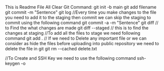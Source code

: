 This is Readme File
All Clear
Git Command:
git init -b main
git add filename
git commit -m "Sentence"
git log
//Every time you make changes to the file you need to add it to the staging then commit
we can skip the staging to commit using the following command
git commit -a -m "Sentence"
git diff // to Find the what changes are made
git diff --staged // this is to find the changes at staging
//To add all the files to stage we need following command
git add .
// If we need to Delete any important file or we can consider as hide the files before uploading into public repository we need to delete the file in git
git rm --cached delete.txt

//To Create and SSH Key we need to use the following command
ssh-keygen -o

